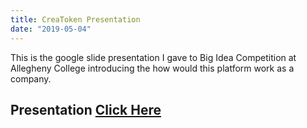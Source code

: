 ```yaml
---
title: CreaToken Presentation
date: "2019-05-04"
---
```


This is the google slide presentation I gave to Big Idea Competition at Allegheny College
introducing the how would this platform work as a company.

<!-- end -->

## Presentation [Click Here](https://docs.google.com/presentation/d/e/2PACX-1vRUyTRv1coCifpEsf7AKREzfNaGrm8VGHrQdc3z7AavH-6kPAOOaa_MoBrMAAcn5b3jBC-7mV1EVlzx/pub?start=false&loop=false&delayms=3000)
